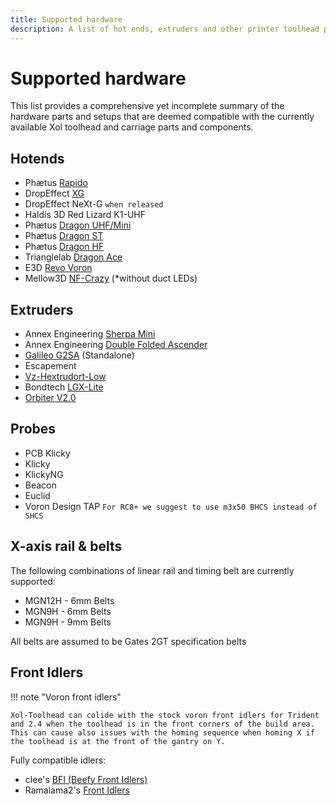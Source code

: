 ```yaml
---
title: Supported hardware
description: A list of hot ends, extruders and other printer toolhead parts that are currently compatible with the Xol toolhead and carriage through the provided parts and components
---
```


# Supported hardware

This list provides a comprehensive yet incomplete summary of the hardware parts and setups that are deemed compatible with the currently available Xol toolhead and carriage parts and components.

## Hotends

* Phætus [Rapido](https://www.phaetus.com/products/rapido-hotend)
* DropEffect [XG](https://www.dropeffect.com/products/xg-hotend)
* DropEffect NeXt-G `when released`
* Haldis 3D Red Lizard K1-UHF
* Phætus [Dragon UHF/Mini](https://github.com/Phaetus/Dragon-UHF)
* Phætus [Dragon ST](https://github.com/Phaetus/Dragon-ST)
* Phætus [Dragon HF](https://github.com/Phaetus/Dragon-HF)
* Trianglelab [Dragon Ace](https://www.trianglelab.net/products/dragon-ace%E2%84%A2-hotend)
* E3D [Revo Voron](https://e3d-online.com/products/revo-voron)
* Mellow3D [NF-Crazy](https://github.com/Mellow-3D/NF-Crazy) (*without duct LEDs)

## Extruders

* Annex Engineering [Sherpa Mini](https://github.com/Annex-Engineering/Sherpa_Mini-Extruder)
* Annex Engineering [Double Folded Ascender](https://github.com/Annex-Engineering/Folded_Ascender-Extruder)
* [Galileo G2SA](https://github.com/JaredC01/Galileo2) (Standalone)
* Escapement
* [Vz-Hextrudort-Low](https://github.com/VzBoT3D/Vz-HextrudORT)
* Bondtech [LGX-Lite](https://www.bondtech.se/product/lgx-lite-large-gears-extruder/)
* [Orbiter V2.0](https://www.orbiterprojects.com/orbiter-v2-0/)

## Probes

* PCB Klicky
* Klicky
* KlickyNG
* Beacon
* Euclid
* Voron Design TAP `For RC8+ we suggest to use m3x50 BHCS instead of SHCS`

## X-axis rail & belts

The following combinations of linear rail and timing belt are currently supported:

* MGN12H - 6mm Belts
* MGN9H - 6mm Belts
* MGN9H - 9mm Belts

All belts are assumed to be Gates 2GT specification belts

## Front Idlers

!!! note "Voron front idlers"

    Xol-Toolhead can colide with the stock voron front idlers for Trident and 2.4 when the toolhead is in the front corners of the build area. This can cause also issues with the homing sequence when homing X if the toolhead is at the front of the gantry on Y.

Fully compatible idlers:

* clee's [BFI (Beefy Front Idlers)](https://github.com/clee/VoronBFI)
* Ramalama2's [Front Idlers](https://github.com/Ramalama2/Voron-2-Mods/tree/main/Front_Idlers)

